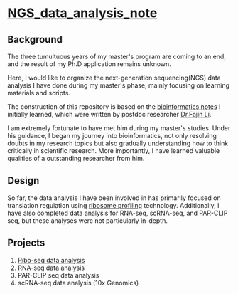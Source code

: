 # **[NGS_data_analysis_note](https://github.com/Zheyu-Ding/NGS_data_analysis_note/)**
## **Background**
The three tumultuous years of my master's program are coming to an end, and the result of my Ph.D application remains unknown. <br> 

Here, I would like to organize the next-generation sequencing(NGS) data analysis I have done during my master's phase, mainly focusing on learning materials and scripts. <br>

The construction of this repository is based on the [bioinformatics notes](https://github.com/Zheyu-Ding/NGS-data-analysis) I initially learned, which were written by postdoc researcher [Dr.Fajin Li](https://scholar.google.com/citations?hl=en&user=Vj3JwOkAAAAJ). <br>

I am extremely fortunate to have met him during my master's studies. Under his guidance, I began my journey into bioinformatics, not only resolving doubts in my research topics but also gradually understanding how to think critically in scientific research. More importantly, I have learned valuable qualities of a outstanding researcher from him.

## **Design**
So far, the data analysis I have been involved in has primarily focused on translation regulation using [ribosome profiling](https://en.wikipedia.org/wiki/Ribosome_profiling) technology. Additionally, I have also completed data analysis for RNA-seq, scRNA-seq, and PAR-CLIP seq, but these analyses were not particularly in-depth.

## **Projects**
1. [Ribo-seq data analysis](https://github.com/Zheyu-Ding/NGS_data_analysis_note/blob/main/Projects/Ribo-seq.md)
2. RNA-seq data analysis
3. PAR-CLIP seq data analysis
4. scRNA-seq data analysis (10x Genomics)
